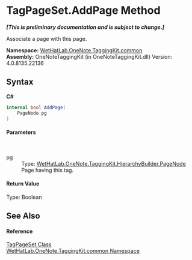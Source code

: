 # TagPageSet.AddPage Method 
 _**\[This is preliminary documentation and is subject to change.\]**_

Associate a page with this page.

**Namespace:**&nbsp;<a href="bcdbab9c-63d1-48a4-6937-af53fb8d9a55.md">WetHatLab.OneNote.TaggingKit.common</a><br />**Assembly:**&nbsp;OneNoteTaggingKit (in OneNoteTaggingKit.dll) Version: 4.0.8135.22136

## Syntax

**C#**<br />
``` C#
internal bool AddPage(
	PageNode pg
)
```


#### Parameters
&nbsp;<dl><dt>pg</dt><dd>Type: <a href="0d8ed3e9-a495-7ffc-8e7a-1b49391c2657.md">WetHatLab.OneNote.TaggingKit.HierarchyBuilder.PageNode</a><br />Page having this tag.</dd></dl>

#### Return Value
Type: Boolean<br />

## See Also


#### Reference
<a href="8abe04f4-0682-74c0-5557-fa48d6eff35f.md">TagPageSet Class</a><br /><a href="bcdbab9c-63d1-48a4-6937-af53fb8d9a55.md">WetHatLab.OneNote.TaggingKit.common Namespace</a><br />